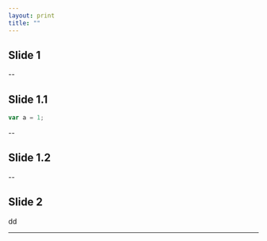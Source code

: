 ```yaml
---
layout: print
title: ""
---
```



## Slide 1

--

## Slide 1.1

```JavaScript
var a = 1;
```

--

## Slide 1.2


--




## Slide 2

dd


---

